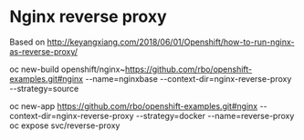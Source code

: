 # Nginx reverse proxy

Based on http://keyangxiang.com/2018/06/01/Openshift/how-to-run-nginx-as-reverse-proxy/



oc new-build openshift/nginx~https://github.com/rbo/openshift-examples.git#nginx --name=nginxbase --context-dir=nginx-reverse-proxy --strategy=source


oc new-app https://github.com/rbo/openshift-examples.git#nginx --context-dir=nginx-reverse-proxy --strategy=docker --name=reverse-proxy
oc expose svc/reverse-proxy
